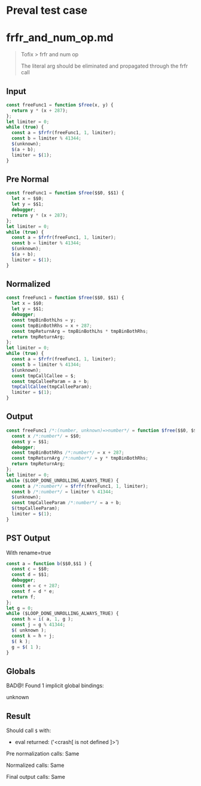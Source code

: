 # Preval test case

# frfr_and_num_op.md

> Tofix > frfr and num op
>
> The literal arg should be eliminated and propagated through the frfr call

## Input

`````js filename=intro
const freeFunc1 = function $free(x, y) {
  return y * (x + 287);
};
let limiter = 0;
while (true) {
  const a = $frfr(freeFunc1, 1, limiter);
  const b = limiter % 41344;
  $(unknown);
  $(a + b);
  limiter = $(1);
}
`````

## Pre Normal


`````js filename=intro
const freeFunc1 = function $free($$0, $$1) {
  let x = $$0;
  let y = $$1;
  debugger;
  return y * (x + 287);
};
let limiter = 0;
while (true) {
  const a = $frfr(freeFunc1, 1, limiter);
  const b = limiter % 41344;
  $(unknown);
  $(a + b);
  limiter = $(1);
}
`````

## Normalized


`````js filename=intro
const freeFunc1 = function $free($$0, $$1) {
  let x = $$0;
  let y = $$1;
  debugger;
  const tmpBinBothLhs = y;
  const tmpBinBothRhs = x + 287;
  const tmpReturnArg = tmpBinBothLhs * tmpBinBothRhs;
  return tmpReturnArg;
};
let limiter = 0;
while (true) {
  const a = $frfr(freeFunc1, 1, limiter);
  const b = limiter % 41344;
  $(unknown);
  const tmpCallCallee = $;
  const tmpCalleeParam = a + b;
  tmpCallCallee(tmpCalleeParam);
  limiter = $(1);
}
`````

## Output


`````js filename=intro
const freeFunc1 /*:(number, unknown)=>number*/ = function $free($$0, $$1) {
  const x /*:number*/ = $$0;
  const y = $$1;
  debugger;
  const tmpBinBothRhs /*:number*/ = x + 287;
  const tmpReturnArg /*:number*/ = y * tmpBinBothRhs;
  return tmpReturnArg;
};
let limiter = 0;
while ($LOOP_DONE_UNROLLING_ALWAYS_TRUE) {
  const a /*:number*/ = $frfr(freeFunc1, 1, limiter);
  const b /*:number*/ = limiter % 41344;
  $(unknown);
  const tmpCalleeParam /*:number*/ = a + b;
  $(tmpCalleeParam);
  limiter = $(1);
}
`````

## PST Output

With rename=true

`````js filename=intro
const a = function b($$0,$$1 ) {
  const c = $$0;
  const d = $$1;
  debugger;
  const e = c + 287;
  const f = d * e;
  return f;
};
let g = 0;
while ($LOOP_DONE_UNROLLING_ALWAYS_TRUE) {
  const h = i( a, 1, g );
  const j = g % 41344;
  $( unknown );
  const k = h + j;
  $( k );
  g = $( 1 );
}
`````

## Globals

BAD@! Found 1 implicit global bindings:

unknown

## Result

Should call `$` with:
 - eval returned: ('<crash[ <ref> is not defined ]>')

Pre normalization calls: Same

Normalized calls: Same

Final output calls: Same
